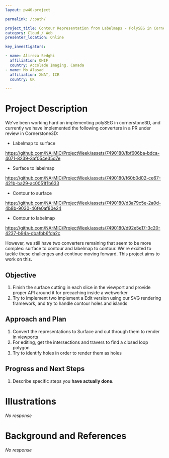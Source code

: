 ```yaml
---
layout: pw40-project

permalink: /:path/

project_title: Contour Representation from Labelmaps - PolySEG in Cornerstone3D
category: Cloud / Web
presenter_location: Online

key_investigators:

- name: Alireza Sedghi
  affiliation: OHIF
  country: Accolade Imaging, Canada
- name: Mo Alasad
  affiliation: XNAT, ICR
  country: UK

---
```


# Project Description

We've been working hard on implementing polySEG in cornerstone3D, and currently we have implemented the following converters in a PR under review in Cornerstone3D:

- Labelmap to surface


https://github.com/NA-MIC/ProjectWeek/assets/7490180/fbf606ba-bdca-4071-8239-3af054e35d7e



- Surface to labelmap



https://github.com/NA-MIC/ProjectWeek/assets/7490180/f60b0d02-ce67-421b-ba29-ac0051f1b633



- Contour to surface


https://github.com/NA-MIC/ProjectWeek/assets/7490180/d3a79c5e-2a0d-4b8b-9030-46fe0af80e24



- Contour to labelmap

https://github.com/NA-MIC/ProjectWeek/assets/7490180/d92e5e17-3c20-4237-b94a-dbafbb6fda2c



However, we still have two converters remaining that seem to be more complex: surface to contour and labelmap to contour. We're excited to tackle these challenges and continue moving forward. This project aims to work on this.

## Objective

1.  Finish the surface cutting in each slice in the viewport and provide proper API around it for precaching inside a webworker
2.  Try to implement two implement a Edit version using our SVG rendering framework, and try to handle contour holes and islands

## Approach and Plan

1. Convert the representations to Surface and cut through them to render in viewports
2. For editing, get the intersections and travers to find a closed loop polygon
3. Try to identify holes in order to render them as holes 

## Progress and Next Steps

<!-- Update this section as you make progress, describing of what you have ACTUALLY DONE.
     If there are specific steps that you could not complete then you can describe them here, too. -->

1.  Describe specific steps you **have actually done**.

# Illustrations

<!-- Add pictures and links to videos that demonstrate what has been accomplished. -->

*No response*

# Background and References

<!-- If you developed any software, include link to the source code repository.
     If possible, also add links to sample data, and to any relevant publications. -->

*No response*
